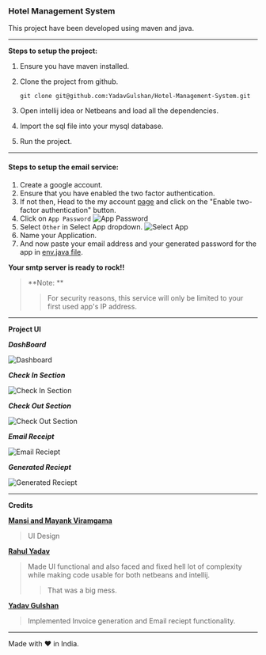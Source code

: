 ### Hotel Management System

This project have been developed using maven and java.

___

**Steps to setup the project:**

1. Ensure you have maven installed.
2. Clone the project from github.
   
   ```
   git clone git@github.com:YadavGulshan/Hotel-Management-System.git
   ```
3. Open intellij idea or Netbeans and load all the dependencies.
4. Import the sql file into your mysql database.
5. Run the project.

___

#### Steps to setup the email service:

1. Create a google account.
2. Ensure that you have enabled the two factor authentication.
3. If not then, Head to the my account [page](https://myaccount.google.com/security) and click on the "Enable two-factor authentication" button.
4. Click on `App Password`
   ![App Password](https://telegra.ph/file/c11be1863089a14607808.png)
5. Select `Other` in Select App dropdown.
   ![Select App](https://telegra.ph/file/0767296ced9752c253fd0.png)
6. Name your Application.
7. And now paste your email address and your generated password for the app in [env.java file](https://github.com/YadavGulshan/Hotel-Management-System/blob/main/src/main/java/com/mycompany/HotelReservation/env/env.java).

**Your smtp server is ready to rock!!**

> **Note: **
> 
> > For security reasons, this service will only be limited to your first used app's IP address.

___

**Project UI**

***DashBoard***

<img src="https://telegra.ph/file/6bc83c3d0fefd491747d7.png" title="" alt="Dashboard" data-align="center">

***Check In Section***

<img src="https://telegra.ph/file/584484d5d122c9c45962f.png" title="" alt="Check In Section" data-align="center">

***Check Out Section***

<img src="https://telegra.ph/file/30ca5ccffe58979be19c6.png" title="" alt="Check Out Section" data-align="center">

***Email Receipt***

<img src="https://telegra.ph/file/477f8d7af1aed6dc1896c.png" title="" alt="Email Reciept" data-align="center">

***Generated Reciept***

<img src="https://telegra.ph/file/23fdf765d3f0108e5d639.png" title="" alt="Generated Reciept" data-align="center">

___

**Credits**

[**Mansi and Mayank Viramgama**]()<br>

> UI Design
> <br>

[**Rahul Yadav**](https://github.com/rahul007-bit/)<br>

> Made UI functional and also faced and fixed hell lot of complexity while making code usable for both netbeans and intellij.
> 
> > That was a big mess.
> > <br>

[**Yadav Gulshan**](https://github.com/YadavGulshan) <br>

> Implemented Invoice generation and Email reciept functionality.
> <br>

___

Made with ❤️ in India.
